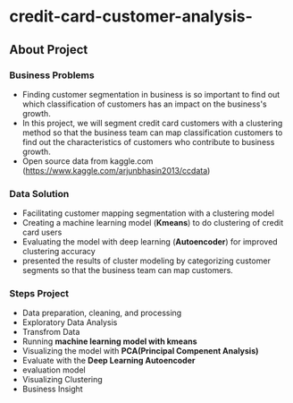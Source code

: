# credit-card-customer-analysis-

## About Project


### Business Problems


- Finding customer segmentation in business is so important to find out which classification of customers has an impact on the business's growth.
- In this project, we will segment credit card customers with a clustering method so that the business team can map classification customers to find out the characteristics of customers who contribute to business growth.
- Open source data from kaggle.com (https://www.kaggle.com/arjunbhasin2013/ccdata)



### Data Solution


- Facilitating customer mapping segmentation with a clustering model
- Creating a machine learning model (**Kmeans**) to do clustering of credit card users
- Evaluating the model with deep learning (**Autoencoder**) for improved clustering accuracy
- presented the results of cluster modeling by categorizing customer segments so that the business team can map customers.



### Steps Project


- Data preparation, cleaning, and processing
- Exploratory Data Analysis
- Transfrom Data
- Running **machine learning model with kmeans**
- Visualizing the model with **PCA(Principal Compenent Analysis)**
- Evaluate with the **Deep Learning Autoencoder**
- evaluation model
- Visualizing Clustering
- Business Insight

